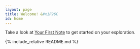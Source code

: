 ```yaml
---
layout: page
title: Welcome! &#x1F96C
id: home
---
```


<section class="callout">
	Take a look at <a href="/your-first-note.html" class="internal-link">Your First Note</a> to get started on your exploration.
</section>

{% include_relative README.md %}
